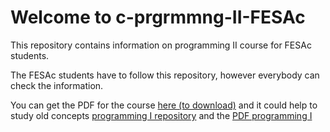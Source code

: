 # Welcome to c-prgrmmng-II-FESAc

This repository contains information on programming II course for FESAc students.

The FESAc students have to follow this repository, however everybody can check the information.

You can get the PDF for the course [here (to download)](https://www.dropbox.com/s/j0iv47rp86stzxn/prgrmmng_II.pdf?dl=0) and it could help to study old concepts [programming I repository](https://github.com/UNAM-FESAc/c-prgrmmng-I-FESAc) and the 
[PDF programming I](https://www.dropbox.com/s/6ovm8d4lchxetjg/prgrmmng-I-clss.pdf?dl=0)
